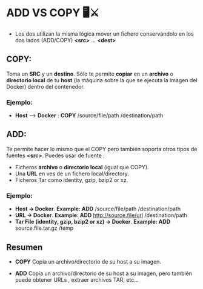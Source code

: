 # ADD VS COPY 🖥⚔️ ️

* Los dos utilizan la misma lógica mover un fichero conservandolo en los dos lados (ADD/COPY) **&lt;src>** … **&lt;dest>**

## COPY:
Toma un **SRC** y un **destino**. Sólo te permite **copiar** en un **archivo** o **directorio local** de tu **host** (la máquina sobre la que se ejecuta la imagen del Docker) dentro del contenedor.

### Ejemplo:
* **Host** --> **Docker** : **COPY** /source/file/path  /destination/path


## ADD:
Te permite hacer lo mismo que el COPY pero también soporta otros tipos de fuentes **&lt;src>**. 
Puedes usar de fuente :
* Ficheros **archivo** o **directorio local** (igual que COPY).
* Una **URL** en ves de un fichero local/directory. 
* Ficheros Tar como identity, gzip, bzip2 or xz.


### Ejemplo:
* **Host -> Docker**. **Example: ADD** /source/file/path  /destination/path
* **URL -> Docker**. **Example: ADD** http://source.file/url  /destination/path
* **Tar File (identity, gzip, bzip2 or xz) -> Docker**. **Example: ADD** source.file.tar.gz /temp


## Resumen
* **COPY** Copia un archivo/directorio de su host a su imagen.

* **ADD** Copia un archivo/directorio de su host a su imagen, pero también puede obtener URLs , extraer archivos TAR, etc...